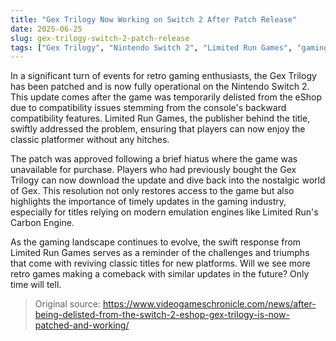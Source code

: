 ```yaml
---
title: "Gex Trilogy Now Working on Switch 2 After Patch Release"
date: 2025-06-25
slug: gex-trilogy-switch-2-patch-release
tags: ["Gex Trilogy", "Nintendo Switch 2", "Limited Run Games", "gaming news"]
---
```


In a significant turn of events for retro gaming enthusiasts, the Gex Trilogy has been patched and is now fully operational on the Nintendo Switch 2. This update comes after the game was temporarily delisted from the eShop due to compatibility issues stemming from the console's backward compatibility features. Limited Run Games, the publisher behind the title, swiftly addressed the problem, ensuring that players can now enjoy the classic platformer without any hitches.

The patch was approved following a brief hiatus where the game was unavailable for purchase. Players who had previously bought the Gex Trilogy can now download the update and dive back into the nostalgic world of Gex. This resolution not only restores access to the game but also highlights the importance of timely updates in the gaming industry, especially for titles relying on modern emulation engines like Limited Run's Carbon Engine.

As the gaming landscape continues to evolve, the swift response from Limited Run Games serves as a reminder of the challenges and triumphs that come with reviving classic titles for new platforms. Will we see more retro games making a comeback with similar updates in the future? Only time will tell.

> Original source: https://www.videogameschronicle.com/news/after-being-delisted-from-the-switch-2-eshop-gex-trilogy-is-now-patched-and-working/